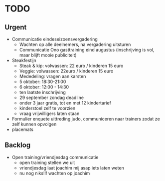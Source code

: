 # TODO
## Urgent
- Communicatie eindeseizoensvergadering
	- Wachten op alle deelnemers, na vergadering uitsturen
	- Communicatie Ono gasttraining eind augustus (inschrijving is vol, maar blijft mooie publiciteit)
- Steakfestijn
	- Steak & kip: volwassen: 22 euro / kinderen 15 euro
	- Veggie: volwassen: 22euro / kinderen 15 euro
	- Mededeling: vragen aan karsten
	- 5 oktober: 18:30-21:00
	- 6 oktober: 12:00 - 14:30
	- ten laatste inschrijving
	-  29 september zondag deadline
	- onder 3 jaar gratis, tot en met 12 kindertarief
	- kinderstoel zelf te voorzien
	- vraag vrijwilligers laten staan
- Formulier enquete uittreding judo, communiceren naar trainers zodat ze zelf kunnen opvolgen
- placemats 
	
## Backlog
- Open training/vriendjesdag communicatie
	- open training stellen we uit
	- vriendjesdag laat joachim mij asap iets laten weten
	- nu nog niks!!! wachten op joachim
<!--stackedit_data:
eyJoaXN0b3J5IjpbLTE2NzA5OTI4NjcsLTE3NDY5NjcxMTgsLT
E0NTA0NzEzODUsMTY2NjI4MjYwNiwtNzUwMjUyNjkyLDIxNjQ1
ODI0NSwyMTUwNzY0MzMsLTM0Njc3Mzg5OCwxNjk4Nzc2MDk3LD
E2OTg3NzYwOTcsMTg1MDc1MDA4MywxNDU4Mzk4ODQ0LC0zNTU0
MTUzMjYsNDMxNDc5NzgsLTIxMTcwMDgyMTksNzA4Mjg2ODU4LD
E1NjQ1MDM0MzFdfQ==
-->